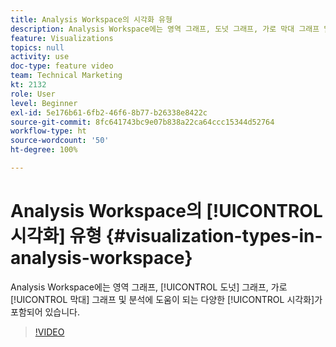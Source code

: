 ```yaml
---
title: Analysis Workspace의 시각화 유형
description: Analysis Workspace에는 영역 그래프, 도넛 그래프, 가로 막대 그래프 및 분석에 도움이 되는 다양한 시각화가 포함되어 있습니다.
feature: Visualizations
topics: null
activity: use
doc-type: feature video
team: Technical Marketing
kt: 2132
role: User
level: Beginner
exl-id: 5e176b61-6fb2-46f6-8b77-b26338e8422c
source-git-commit: 8fc641743bc9e07b838a22ca64ccc15344d52764
workflow-type: ht
source-wordcount: '50'
ht-degree: 100%

---
```


# Analysis Workspace의 [!UICONTROL 시각화] 유형 {#visualization-types-in-analysis-workspace}

Analysis Workspace에는 영역 그래프, [!UICONTROL 도넛] 그래프, 가로 [!UICONTROL 막대] 그래프 및 분석에 도움이 되는 다양한 [!UICONTROL 시각화]가 포함되어 있습니다.

>[!VIDEO](https://video.tv.adobe.com/v/23994/?quality=12&learn=on)
